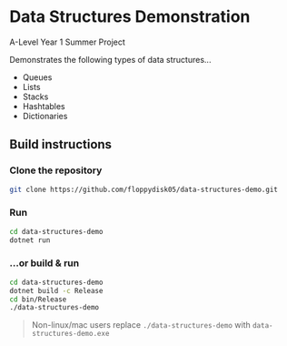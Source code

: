 # Data Structures Demonstration
A-Level Year 1 Summer Project

Demonstrates the following types of data structures...
- Queues
- Lists
- Stacks
- Hashtables
- Dictionaries

## Build instructions
### Clone the repository
```bash
git clone https://github.com/floppydisk05/data-structures-demo.git
```

### Run
```bash
cd data-structures-demo
dotnet run
```

### ...or build & run
```bash
cd data-structures-demo
dotnet build -c Release
cd bin/Release
./data-structures-demo
```

> Non-linux/mac users replace `./data-structures-demo` with `data-structures-demo.exe`
